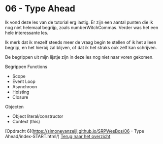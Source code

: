 # 06 - Type Ahead

Ik vond deze les van de tutorial erg lastig. Er zijn een aantal punten die ik nog niet helemaal begrijp, 
zoals numberWitchCommas. Verder was het een hele interessante les. 

Ik merk dat ik mezelf steeds meer de vraag begin te stellen of ik het alleen begrijp, 
en het hierbij zal blijven, of dat ik het straks ook zelf kan schrijven. 

De begrippen uit mijn lijstje zijn 
in deze les nog niet naar voren gekomen. 


Begrippen
Functions
-	Scope
-	Event Loop
-	Asynchroon
-	Hoisting
-	Closure

Objecten
-	Object literal/constructor
-	Context (this)

[Opdracht 6](https://simonevanzeijl.github.io/SRPWesBos/06 - Type Ahead/index-START.html/)
[Terug naar het overzicht](https://simonevanzeijl.github.io/SRPWesBos/)